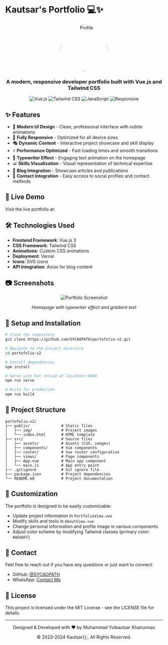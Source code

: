 # Kautsar's Portfolio 💻✨

<div align="center">
  <img src="https://ik.imagekit.io/portofoliosars/SARSnewProfile.jpg?updatedAt=1749812953629" alt="Profile" width="150" style="border-radius: 50%;" />
  <h3>A modern, responsive developer portfolio built with Vue.js and Tailwind CSS</h3>
  
  ![Vue.js](https://img.shields.io/badge/Vue.js-4FC08D?style=for-the-badge&logo=vue.js&logoColor=white)
  ![Tailwind CSS](https://img.shields.io/badge/Tailwind_CSS-38B2AC?style=for-the-badge&logo=tailwind-css&logoColor=white)
  ![JavaScript](https://img.shields.io/badge/JavaScript-F7DF1E?style=for-the-badge&logo=javascript&logoColor=black)
  ![Responsive](https://img.shields.io/badge/Responsive-100%25-brightgreen?style=for-the-badge)
</div>

## ✨ Features

- 🌙 **Modern UI Design** - Clean, professional interface with subtle animations
- 📱 **Fully Responsive** - Optimized for all device sizes
- 🎭 **Dynamic Content** - Interactive project showcase and skill display
- ⚡ **Performance Optimized** - Fast loading times and smooth transitions
- 🔄 **Typewriter Effect** - Engaging text animation on the homepage
- 📊 **Skills Visualization** - Visual representation of technical expertise
- 📝 **Blog Integration** - Showcase articles and publications
- 📱 **Contact Integration** - Easy access to social profiles and contact methods

## 🚀 Live Demo

Visit the live portfolio at:

## 🛠️ Technologies Used

- **Frontend Framework**: Vue.js 3
- **CSS Framework**: Tailwind CSS
- **Animations**: Custom CSS animations
- **Deployment**: Vercel
- **Icons**: SVG icons
- **API Integration**: Axios for blog content

## 📷 Screenshots

<div align="center">
  <img src="https://via.placeholder.com/800x400?text=Portfolio+Screenshot" alt="Portfolio Screenshot" />
  <p><i>Homepage with typewriter effect and gradient text</i></p>
</div>

## 🔧 Setup and Installation

```bash
# Clone the repository
git clone https://github.com/SYCAOPATH/portofolio-v2.git

# Navigate to the project directory
cd portofolio-v2

# Install dependencies
npm install

# Serve with hot reload at localhost:8080
npm run serve

# Build for production
npm run build
```

## 📂 Project Structure

```
portofolio-v2/
├── public/              # Static files
│   ├── img/             # Project images
│   └── index.html       # HTML template
├── src/                 # Source files
│   ├── assets/          # Assets (CSS, images)
│   ├── components/      # Vue components
│   ├── router/          # Vue router configuration
│   ├── views/           # Page components
│   ├── App.vue          # Main app component
│   └── main.js          # App entry point
├── .gitignore           # Git ignore file
├── package.json         # Project dependencies
└── README.md            # Project documentation
```

## 🎨 Customization

The portfolio is designed to be easily customizable:

- Update project information in `PortfolioView.vue`
- Modify skills and tools in `AboutView.vue`
- Change personal information and profile image in various components
- Adjust color scheme by modifying Tailwind classes (primary color: `#AE08FF`)

## 📱 Contact

Feel free to reach out if you have any questions or just want to connect:

- GitHub: [@SYCAOPATH](https://github.com/SYCAOPATH)
- WhatsApp: [Contact Me](https://wa.me/+6285177097445)

## 📄 License

This project is licensed under the MIT License - see the LICENSE file for details.

---

<div align="center">
  <p>Designed & Developed with ❤️ by Muhammad Yulkautsar Khairunnas</p>
  <p>© 2023-2024 Kautsar{};. All Rights Reserved.</p>
</div>

